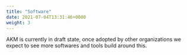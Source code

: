 ```yaml
---
title: "Software"
date: 2021-07-04T13:31:46+0000
weight: 3
---
```


AKM is currently in draft state, once adopted by other organizations we expect to see more softwares and tools build around this.


